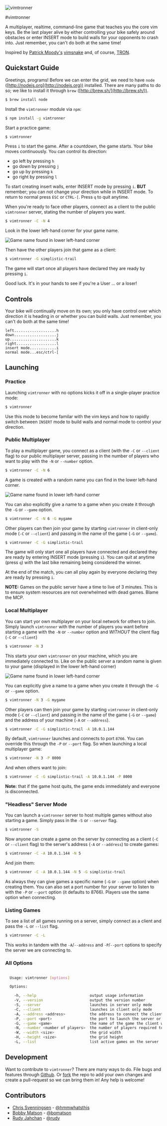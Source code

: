 ![vimtronner][game_play_img]

#vimtronner

A multiplayer, realtime, command-line game that teaches you the core
vim keys. Be the last player alive by either controlling your bike
safely around obstacles or enter INSERT mode to build walls for your
opponents to crash into. Just remember, you can't do both
at the same time!

Inspired by [Patrick Moody's](http://patmoody.com)
[vimsnake](http://vimsnake.com) and, of course,
[TRON](http://www.imdb.com/title/tt0084827/).

## Quickstart Guide

Greetings, programs! Before we can enter the grid, we need to have
`node` ([http://nodejs.org](http://nodejs.org)) installed.  There are
many paths to do so; we like to install it through `brew`
([http://brew.sh/](http://brew.sh/)).

```sh
$ brew install node
```

Install the `vimtronner` module via `npm`:

```sh
$ npm install -g vimtronner
```

Start a practice game:

```sh
$ vimtronner
```

Press `i` to start the game. After a countdown, the game
starts. Your bike moves continuously. You can control its
direction:

* go left by pressing `h`
* go down by pressing `j`
* go up by pressing `k`
* go right by pressing `l`

To start creating insert walls, enter INSERT mode by pressing
`i`. **BUT** remember; you can not change your direction while in
INSERT mode. To return to normal press `ESC` or `CTRL-[`. Press
`q` to quit anytime.

When you're ready to face other players, connect
as a client to the public `vimtronner` server,
stating the number of players you want.

```sh
$ vimtronner -C -N 4
```

Look in the lower left-hand corner for your game name.

![Game name found in lower left-hand corner][game_name_location_img]

Then have the other players join that game as a client:

```sh
$ vimtronner -G simplistic-trail
```

The game will start once all players have declared they are ready by
pressing `i`.

Good luck. It's in your hands to see if you're a User ... or a loser!

## Controls

Your bike will continually move on its own;
you only have control over which direction it is heading in or
whether you can build walls. Just remember, you can't do both
at the same time!

```
left...................h
down...................j
up.....................k
right..................l
insert mode............i
normal mode...esc/ctrl-[
```

## Launching

### Practice

Launching `vimtronner` with no options kicks it off in a single-player
practice mode:

```sh
$ vimtronner
```

Use this mode to become familar with the vim keys and how to rapidly
switch between `INSERT` mode to build walls and normal mode to control
your direction.

### Public Multiplayer

To play a multiplayer game, you connect as a client (with the `-C` or
`--client` flag) to our public multiplayer server, passing in the
number of players who want to play with the `-N` or `--number` option.

```sh
$ vimtronner -C -N 6
```

A game is created with a random name you can find in the lower left-hand
corner.

![Game name found in lower left-hand corner][game_name_location_img]

You can also explicitly give a name to a game when you create it through
the `-G` or `--game` option.

```sh
$ vimtronner -C -N 6 -G mygame
```

Other players can then join your game by starting `vimtronner` in
client-only mode (`-C` or `--client`) and passing in the name of the
game (`-G` or `--game`).

```sh
$ vimtronner -C -G simplistic-trail
```

The game will only start one all players have connected and declared
they are ready by entering INSERT mode (pressing `i`). You can quit at
anytime (press `q`) with the last bike remaining being considered the
winner.

At the end of the match, you can all play again by everyone
declaring they are ready by pressing `i`.

**NOTE:** Games on the public server have a time to live of 3 minutes.
This is to ensure system resources are not overwhelmed with dead games.
Blame the MCP.

### Local Multiplayer

You can start yor own multiplayer on your local network for others to
join. Simply launch `vimtronner` with the number of players
you want before starting a game with the `-N` or `--number` option and
_WITHOUT_ the client flag (`-C` or `--client`)

```sh
$ vimtronner -N 3
```

This starts your own `vimtronner` on your machine, which you are
immediately connected to. Like on the public server a random name is
given to your game (displayed in the lower left-hand corner)

![Game name found in lower left-hand corner][game_name_location_img]

You can explicitly give a name to a game when you create it through
the `-G` or `--game` option.

```sh
$ vimtronner -N 3 -G mygame
```

Other players can then join your game by starting `vimtronner` in
client-only mode (`-C` or `--client`) and passing in the name of the
game (`-G` or `--game`) and the address of your machine (`-A` or
`--address`).

```sh
$ vimtronner -C -G simplistic-trail -A 10.0.1.144
```

By default, `vimtronner` launches and connects to port `8766`. You can
override this through the `-P` or `--port` flag. So when launching a
local multiplayer game:

```sh
$ vimtronner -N 3 -P 8000
```

And when others want to join:

```sh
$ vimtronner -C -G simplistic-trail -A 10.0.1.144 -P 8000
```

**Note:** that if the game host quits, the game ends immediately and everyone
is disconnected.

### "Headless" Server Mode

You can launch a `vimtronner` server to host multiple games without also
starting a game. Simply pass in the `-S` or `--server` flag.

```sh
$ vimtronner -S
```

Now anyone can create a game on the server by connecting as a client
(`-C` or `--client` flag) to the server's address (`-A` or `--address`)
to create games:

```sh
$ vimtronner -C -A 10.0.1.144 -N 5
```

And join them:

```sh
$ vimtronner -C -A 10.0.1.144 -N 5 -G simplistic-trail
```

As always they can give games a specific name (`-G` or `--game`
option) when creating them. You can also set a port number for your
server to listen to with the `-P` or `--port` option (it defaults to
8766). Players use the same option when connecting.

### Listing Games

To see a list of all games running on a server, simply connect as a
client and pass the `-L` or `--list` flag.

```sh
$ vimtronner -C -L
```

This works in tandem with the `-A`/`--address` and `-P`/`--port` options
to specify the server we are connecting to.

### All Options

```sh

  Usage: vimtronner [options]

  Options:

    -h, --help                        output usage information
    -V, --version                     output the version number
    -S, --server                      launches in server only mode
    -C, --client                      launches in client only mode
    -A, --address <address>           the address to connect the client
    -P, --port <port>                 the port to launch the server or connect the client
    -G, --game <game>                 the name of the game the client wants to join
    -N, --number <number of players>  the number of players required to play (applies to new game only)
    -W, --width <size>                the grid width
    -H, --height <size>               the grid height
    -L, --list                        list active games on the server

```

## Development

Want to contribute to `vimtronner`? There are many ways to do. File bugs
and features through
[Github](https://github.com/carbonfive/vimtronner/issues?state=open).
Or [fork][vimtronner] the repo to add your own
changes and create a pull-request so we can bring them in! Any help is
welcome!

## Contributors

* [Chris
  Svenningsen](/crsven) -
  [@hmmwhatsthis](http://twitter.com/hmmwhatsthis)
* [Bobby Matson](/bomatson) - [@bomatson](http://twitter.com/bomatson)
* [Rudy Jahchan](/rudyjahchan) - [@rudy](http://twitter.com/rudy)

[vimtronner]: http://github.com/carbonfive/vimtronner
[game_name_location_img]:http://carbonfive.github.io/vimtronner/img/vimtronner-name.png
[game_play_img]: http://carbonfive.github.io/vimtronner/img/vimtronner1.gif
